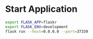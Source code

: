 # Start Application

```bash
export FLASK_APP=flaskr
export FLASK_ENV=development
flask run --host=0.0.0.0 --port=37339
```